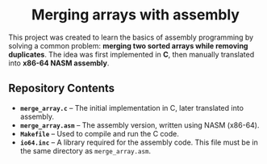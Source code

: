 <h1 align="center"> Merging arrays with assembly </h1>
This project was created to learn the basics of assembly programming by solving a common problem: <strong>merging two sorted arrays while removing duplicates</strong>.
The idea was first implemented in <strong>C</strong>, then manually translated into <strong>x86-64 NASM assembly</strong>. 

 ## Repository Contents
- **`merge_array.c`** – The initial implementation in C, later translated into assembly.
- **`merge_array.asm`** – The assembly version, written using NASM (x86-64).
- **`Makefile`** – Used to compile and run the C code.
- **`io64.inc`** – A library required for the assembly code. This file must be in the same directory as `merge_array.asm`.
